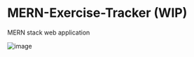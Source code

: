 # MERN-Exercise-Tracker (WIP)
MERN stack web application



![image](https://user-images.githubusercontent.com/94934469/185799947-53045b11-5d52-4447-9c2b-69c84033c63c.png)
